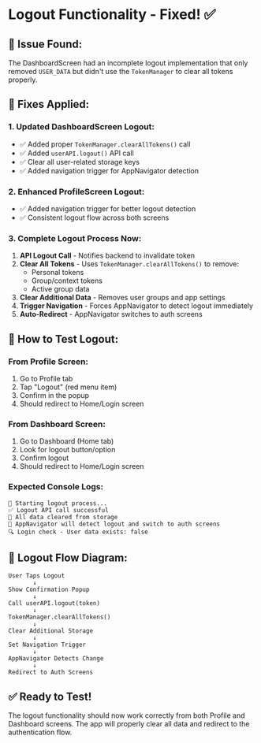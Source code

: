 # Logout Functionality - Fixed! ✅

## 🐛 **Issue Found:**
The DashboardScreen had an incomplete logout implementation that only removed `USER_DATA` but didn't use the `TokenManager` to clear all tokens properly.

## 🔧 **Fixes Applied:**

### 1. **Updated DashboardScreen Logout:**
- ✅ Added proper `TokenManager.clearAllTokens()` call
- ✅ Added `userAPI.logout()` API call
- ✅ Clear all user-related storage keys
- ✅ Added navigation trigger for AppNavigator detection

### 2. **Enhanced ProfileScreen Logout:**
- ✅ Added navigation trigger for better logout detection
- ✅ Consistent logout flow across both screens

### 3. **Complete Logout Process Now:**
1. **API Logout Call** - Notifies backend to invalidate token
2. **Clear All Tokens** - Uses `TokenManager.clearAllTokens()` to remove:
   - Personal tokens
   - Group/context tokens  
   - Active group data
3. **Clear Additional Data** - Removes user groups and app settings
4. **Trigger Navigation** - Forces AppNavigator to detect logout immediately
5. **Auto-Redirect** - AppNavigator switches to auth screens

## 🧪 **How to Test Logout:**

### **From Profile Screen:**
1. Go to Profile tab
2. Tap "Logout" (red menu item)
3. Confirm in the popup
4. Should redirect to Home/Login screen

### **From Dashboard Screen:**
1. Go to Dashboard (Home tab)
2. Look for logout button/option
3. Confirm logout
4. Should redirect to Home/Login screen

### **Expected Console Logs:**
```
🚪 Starting logout process...
✅ Logout API call successful
🧹 All data cleared from storage  
🔄 AppNavigator will detect logout and switch to auth screens
🔍 Login check - User data exists: false
```

## 🔄 **Logout Flow Diagram:**
```
User Taps Logout
       ↓
Show Confirmation Popup
       ↓
Call userAPI.logout(token)
       ↓
TokenManager.clearAllTokens()
       ↓
Clear Additional Storage
       ↓
Set Navigation Trigger
       ↓
AppNavigator Detects Change
       ↓
Redirect to Auth Screens
```

## ✅ **Ready to Test!**
The logout functionality should now work correctly from both Profile and Dashboard screens. The app will properly clear all data and redirect to the authentication flow.
